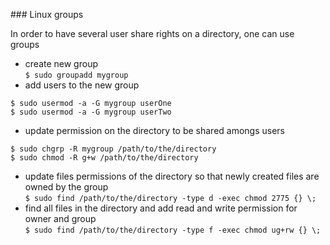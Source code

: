 ### Linux groups

In order to have several user share rights on a directory, one can use groups  
- create new group  
`$ sudo groupadd mygroup`  
- add users to the new group  
```
$ sudo usermod -a -G mygroup userOne
$ sudo usermod -a -G mygroup userTwo
```  
- update permission on the directory to be shared amongs users  
```
$ sudo chgrp -R mygroup /path/to/the/directory
$ sudo chmod -R g+w /path/to/the/directory
```  
- update files permissions of the directory so that newly created files are owned by the group  
`$ sudo find /path/to/the/directory -type d -exec chmod 2775 {} \;`  
- find all files in the directory and add read and write permission for owner and group  
`$ sudo find /path/to/the/directory -type f -exec chmod ug+rw {} \;`




